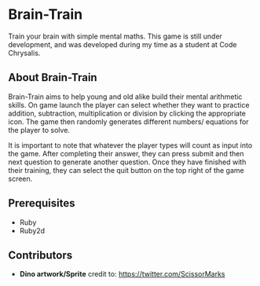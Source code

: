 # Brain-Train

Train your brain with simple mental maths.
This game is still under development, and was developed during my time as a student at Code Chrysalis.

## About Brain-Train

Brain-Train aims to help young and old alike build their mental arithmetic skills. On game launch the player can select whether they want to practice addition, subtraction, multiplication or division by clicking the appropriate icon. The game then randomly generates different numbers/ equations for the player to solve. 

It is important to note that whatever the player types will count as input into the game. After completing their answer, they can press submit and then next question to generate another question. Once they have finished with their training, they can select the quit button on the top right of the game screen.

## Prerequisites

- Ruby
- Ruby2d

## Contributors

- **Dino artwork/Sprite**
    credit to: https://twitter.com/ScissorMarks